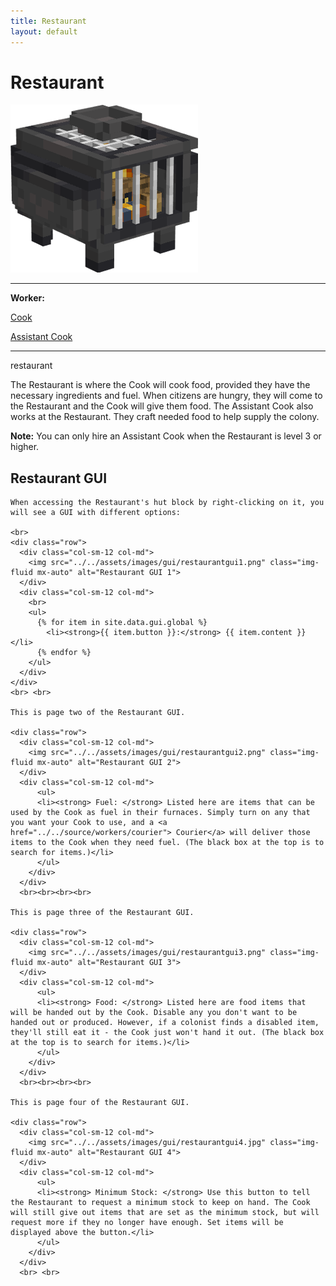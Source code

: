 ```yaml
---
title: Restaurant
layout: default
---
```

# Restaurant

<div class="infobox box text-center">
    <img src="../../assets/images/buildings/restaurant.png" alt="Restaurant's Hut" />
    <hr />
    <div class="row section-text text-left">
        <div class="col">
        <p><strong>Worker:</strong></p>
        </div>
        <div class="col">
        <p><a href="../workers/cook">Cook</a></p>
        </div>
        <div class="col">
        <p><a href="../workers/assistantcook">Assistant Cook</a></p>
        </div>
    </div>
    <hr />
    <recipe>restaurant</recipe>
</div>

The Restaurant is where the Cook will cook food, provided they have the necessary ingredients and fuel. When citizens are hungry, they will come to the Restaurant and the Cook will give them food. The Assistant Cook also works at the Restaurant. They craft needed food to help supply the colony.

**Note:** You can only hire an Assistant Cook when the Restaurant is level 3 or higher.

## Restaurant GUI

<div class="row">
  <div class="col">
    
    When accessing the Restaurant's hut block by right-clicking on it, you will see a GUI with different options:

    <br>
    <div class="row">
      <div class="col-sm-12 col-md">
        <img src="../../assets/images/gui/restaurantgui1.png" class="img-fluid mx-auto" alt="Restaurant GUI 1">
      </div>
      <div class="col-sm-12 col-md">
        <br>
        <ul>
          {% for item in site.data.gui.global %}
            <li><strong>{{ item.button }}:</strong> {{ item.content }}</li>
          {% endfor %}
        </ul>
      </div>
    </div>
    <br> <br>

    This is page two of the Restaurant GUI.

    <div class="row">
      <div class="col-sm-12 col-md">
        <img src="../../assets/images/gui/restaurantgui2.png" class="img-fluid mx-auto" alt="Restaurant GUI 2">
      </div>
      <div class="col-sm-12 col-md">
          <ul>
          <li><strong> Fuel: </strong> Listed here are items that can be used by the Cook as fuel in their furnaces. Simply turn on any that you want your Cook to use, and a <a href="../../source/workers/courier"> Courier</a> will deliver those items to the Cook when they need fuel. (The black box at the top is to search for items.)</li>
          </ul>
        </div>
      </div>
      <br><br><br><br>
      
    This is page three of the Restaurant GUI.

    <div class="row">
      <div class="col-sm-12 col-md">
        <img src="../../assets/images/gui/restaurantgui3.png" class="img-fluid mx-auto" alt="Restaurant GUI 3">
      </div>
      <div class="col-sm-12 col-md">
          <ul>
          <li><strong> Food: </strong> Listed here are food items that will be handed out by the Cook. Disable any you don't want to be handed out or produced. However, if a colonist finds a disabled item, they'll still eat it - the Cook just won't hand it out. (The black box at the top is to search for items.)</li>
          </ul>
        </div> 
      </div>  
      <br><br><br><br>

    This is page four of the Restaurant GUI.

    <div class="row">
      <div class="col-sm-12 col-md">
        <img src="../../assets/images/gui/restaurantgui4.jpg" class="img-fluid mx-auto" alt="Restaurant GUI 4">
      </div>
      <div class="col-sm-12 col-md">
          <ul>
          <li><strong> Minimum Stock: </strong> Use this button to tell the Restaurant to request a minimum stock to keep on hand. The Cook will still give out items that are set as the minimum stock, but will request more if they no longer have enough. Set items will be displayed above the button.</li>
          </ul>
        </div>
      </div>
      <br> <br>
  </div>
</div>

